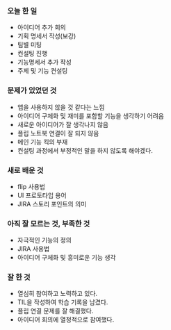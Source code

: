 ### 오늘 한 일
- 아이디어 추가 회의
- 기획 명세서 작성(보강)
- 팀별 미팅
- 컨설팅 진행
- 기능명세서 추가 작성
- 주제 및 기능 컨설팅

### 문제가 있었던 것
- 앱을 사용하지 않을 것 같다는 느낌
- 아이디어 구체화 및 재미를 포함할 기능을 생각하기 어려움
- 새로운 아이디어가 잘 생각나지 않음
- 플립 노트북 연결이 잘 되지 않음
- 메인 기능 킥의 부재
- 컨설팅 과정에서 부정적인 말을 하지 않도록 해야겠다.

### 새로 배운 것
- flip 사용법
- UI 프로토타입 용어
- JIRA 스토리 포인트의 의미

### 아직 잘 모르는 것, 부족한 것
- 자극적인 기능의 정의
- JIRA 사용법
- 아이디어 구체화 및 흥미로운 기능 생각

### 잘 한 것
- 열심히 참여하고 노력하고 있다.
- TIL을 작성하여 학습 기록을 남겼다.
- 플립 연결 문제를 잘 해결했다.
- 아이디어 회의에 열정적으로 참여했다.

